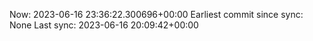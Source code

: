 Now: 2023-06-16 23:36:22.300696+00:00 Earliest commit since sync: None Last sync: 2023-06-16 20:09:42+00:00
